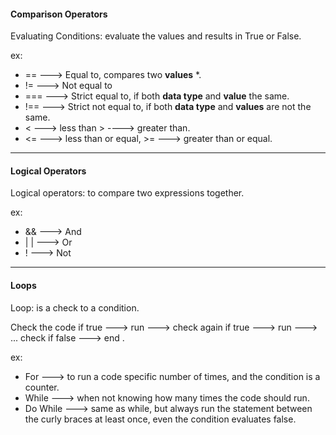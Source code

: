 #### Comparison Operators

Evaluating Conditions: evaluate the values and results in True or False.

ex: 
- == ---> Equal to, compares two <b>values</b> *.
- != ---> Not equal to
- === ---> Strict equal to, if both <b>data type</b> and <b>value</b> the same.
- !== ---> Strict not equal to, if both <b>data type</b> and <b>values</b> are not the same.
- < ---> less than > ----> greater than. 
- <=  ---> less than or equal,  >=   ---> greater than or equal. 
-------------------------------------------

#### Logical Operators

Logical operators: to compare two expressions together.

ex: 
- && ---> And
- |  | ---> Or
- ! ---> Not

-----------------------------------------------

#### Loops
Loop: is a check to a condition. 

Check the code if true ---> run ---> check again if true ---> run ---> ... check if false ---> end .

ex: 
- For ---> to run a code specific number of times, and the condition is a counter.
- While ---> when not knowing how many times the code should run.
- Do While ---> same as while, but always run the statement between the curly braces at least once, even the condition evaluates false.

